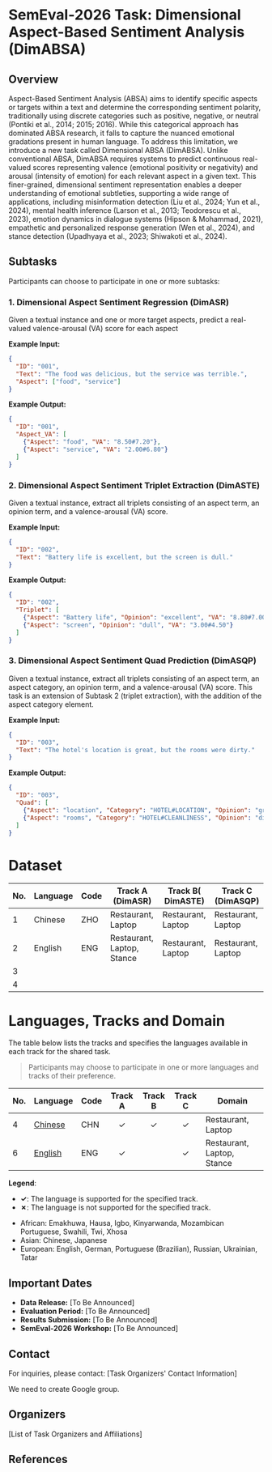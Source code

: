 # SemEval-2026 Task: Dimensional Aspect-Based Sentiment Analysis (DimABSA)

## Overview

Aspect-Based Sentiment Analysis (ABSA) aims to identify specific aspects or targets within a text and determine the corresponding sentiment polarity, traditionally using discrete categories such as positive, negative, or neutral (Pontiki et al., 2014; 2015; 2016). While this categorical approach has dominated ABSA research, it falls to capture the nuanced emotional gradations present in human language. To address this limitation, we introduce a new task called Dimensional ABSA (DimABSA). Unlike conventional ABSA, DimABSA requires systems to predict continuous real-valued scores representing valence (emotional positivity or negativity) and arousal (intensity of emotion) for each relevant aspect in a given text. This finer-grained, dimensional sentiment representation enables a deeper understanding of emotional subtleties, supporting a wide range of applications, including misinformation detection (Liu et al., 2024; Yun et al., 2024), mental health inference (Larson et al., 2013; Teodorescu et al., 2023), emotion dynamics in dialogue systems (Hipson & Mohammad, 2021), empathetic and personalized response generation (Wen et al., 2024), and stance detection (Upadhyaya et al., 2023; Shiwakoti et al., 2024).


## Subtasks

Participants can choose to participate in one or more subtasks:

### 1. Dimensional Aspect Sentiment Regression (DimASR)

Given a textual instance and one or more target aspects, predict a real-valued valence-arousal (VA) score for each aspect


**Example Input:**

```json
{
  "ID": "001",
  "Text": "The food was delicious, but the service was terrible.",
  "Aspect": ["food", "service"]
}
```

**Example Output:**

```json
{
  "ID": "001",
  "Aspect_VA": [
    {"Aspect": "food", "VA": "8.50#7.20"},
    {"Aspect": "service", "VA": "2.00#6.80"}
  ]
}
```

### 2. Dimensional Aspect Sentiment Triplet Extraction (DimASTE)

Given a textual instance, extract all triplets consisting of an aspect term, an opinion term, and a valence-arousal (VA) score.

**Example Input:**

```json
{
  "ID": "002",
  "Text": "Battery life is excellent, but the screen is dull."
}
```

**Example Output:**

```json
{
  "ID": "002",
  "Triplet": [
    {"Aspect": "Battery life", "Opinion": "excellent", "VA": "8.80#7.00"},
    {"Aspect": "screen", "Opinion": "dull", "VA": "3.00#4.50"}
  ]
}
```

### 3. Dimensional Aspect Sentiment Quad Prediction (DimASQP)

Given a textual instance, extract all triplets consisting of an aspect term, an aspect category, an opinion term, and a valence-arousal (VA) score. This task is an extension of Subtask 2 (triplet extraction), with the addition of the aspect category element.

**Example Input:**

```json
{
  "ID": "003",
  "Text": "The hotel's location is great, but the rooms were dirty."
}
```

**Example Output:**

```json
{
  "ID": "003",
  "Quad": [
    {"Aspect": "location", "Category": "HOTEL#LOCATION", "Opinion": "great", "VA": "8.50#7.00"},
    {"Aspect": "rooms", "Category": "HOTEL#CLEANLINESS", "Opinion": "dirty", "VA": "2.20#5.80"}
  ]
}
```



# Dataset


| No. | Language                | Code | Track A (DimASR)                    |  Track B( DimASTE)            |  Track C (DimASQP)            |
| --- | ----------------------- | ---- | -------------------------- | ------------------ | ------------------ |
| 1   | Chinese                 | ZHO  | Restaurant, Laptop         | Restaurant, Laptop | Restaurant, Laptop |
| 2   | English                 | ENG  | Restaurant, Laptop, Stance | Restaurant, Laptop | Restaurant, Laptop |
| 3   |                  |   |  |  |  |
| 4   |                  |   |  |  |  |



# Languages, Tracks and Domain

The table below lists the tracks and specifies the languages available in each track for the shared task. 


> Participants may choose to participate in one or more languages and tracks of their preference.




| No. | Language                                                   | Code | Track A | Track B | Track C | Domain                     |
| --- | ---------------------------------------------------------- | ---- | :-----: | :-----: | :-----: | -------------------------- |
| 4   | [Chinese](https://en.wikipedia.org/wiki/Chinese_language)  | CHN  |    ✓    |    ✓    |    ✓    | Restaurant, Laptop         |
| 6   | [English](https://en.wikipedia.org/wiki/English_language)  | ENG  |    ✓    |         |    ✓    | Restaurant, Laptop, Stance |


**Legend**:  
- **✓**: The language is supported for the specified track.
- **✗**: The language is not supported for the specified track.

* African: Emakhuwa, Hausa, Igbo, Kinyarwanda, Mozambican Portuguese, Swahili, Twi, Xhosa
* Asian: Chinese, Japanese
* European: English, German, Portuguese (Brazilian), Russian, Ukrainian, Tatar


## Important Dates

* **Data Release:** \[To Be Announced]
* **Evaluation Period:** \[To Be Announced]
* **Results Submission:** \[To Be Announced]
* **SemEval-2026 Workshop:** \[To Be Announced]

## Contact

For inquiries, please contact: \[Task Organizers' Contact Information]

We need to create Google group.

## Organizers

\[List of Task Organizers and Affiliations]

## References


